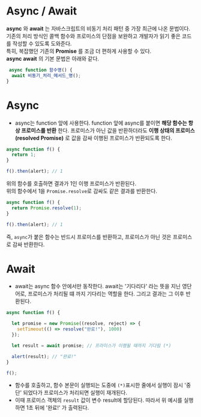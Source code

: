 # Async / Await
__async__ 와 __await__ 는 자바스크립트의 비동기 처리 패턴 중 가장 최근에 나온 문법이다.  
기존의 처리 방식인 콜백 함수와 프로미스의 단점을 보완하고 개발자가 읽기 좋은 코드를 작성할 수 있도록 도와준다.  
특히, 복잡했던 기존의 __Promise__ 를 조금 더 편하게 사용할 수 있다.  
__async await__ 의 기본 문법은 아래와 같다.
```js
 async function 함수명() {
  await 비동기_처리_메서드_명();
}
```

# Async
+ async는 function 앞에 사용한다. function 앞에 async를 붙이면 __해당 함수는 항상 프로미스를 반환__ 한다. 프로미스가 아닌 값을 반환하더라도 __이행 상태의 프로미스(resolved Promise)__ 로 값을 감싸 이행된 프로미스가 반환되도록 한다.

```js
async function f() {
  return 1;
}

f().then(alert); // 1
```
위의 함수를 호출하면 결과가 1인 이행 프로미스가 반환된다.  
위의 함수에서 1을 ``Promise.resolve``로 감싸도 같은 결과를 반환한다.  
```js
async function f() {
  return Promise.resolve(1);
}

f().then(alert); // 1
```
즉, ``async``가 붙은 함수는 반드시 프로미스를 반환하고, 프로미스가 아닌 것은 프로미스로 감싸 반환한다.

# Await
+ await는 async 함수 안에서만 동작한다. await는 '기다리다' 라는 뜻을 지닌 영단어로, 프로미스가 처리될 떄 까지 기다리는 역할을 한다. 그리고 결과는 그 이후 반환된다.
```js
async function f() {

  let promise = new Promise((resolve, reject) => {
    setTimeout(() => resolve("완료!"), 1000)
  });

  let result = await promise; // 프라미스가 이행될 때까지 기다림 (*)

  alert(result); // "완료!"
}

f();
```
+ 함수를 호출하고, 함수 본문이 실행되는 도중에 ``(*)``표시한 줄에서 실행이 잠시 '중단' 되었다가 프로미스가 처리되면 실행이 재개된다.
+ 이때 프로미스 객체의 ``result`` 값이 변수 result에 할당된다. 따라서 위 예시를 실행하면 1초 뒤에 '완료!' 가 출력된다.
